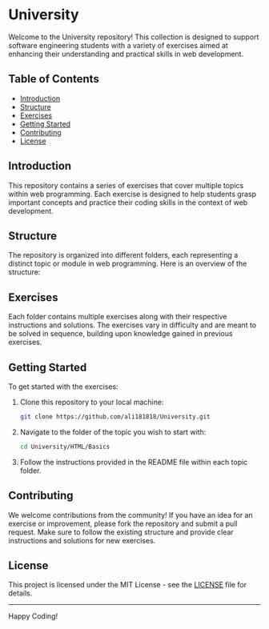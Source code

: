 # University

Welcome to the University repository! This collection is designed to support software engineering students with a variety of exercises aimed at enhancing their understanding and practical skills in web development.

## Table of Contents
- [Introduction](#introduction)
- [Structure](#structure)
- [Exercises](#exercises)
- [Getting Started](#getting-started)
- [Contributing](#contributing)
- [License](#license)

## Introduction
This repository contains a series of exercises that cover multiple topics within web programming. Each exercise is designed to help students grasp important concepts and practice their coding skills in the context of web development.

## Structure
The repository is organized into different folders, each representing a distinct topic or module in web programming. Here is an overview of the structure:


## Exercises
Each folder contains multiple exercises along with their respective instructions and solutions. The exercises vary in difficulty and are meant to be solved in sequence, building upon knowledge gained in previous exercises.

## Getting Started
To get started with the exercises:

1. Clone this repository to your local machine:
    ```bash
    git clone https://github.com/ali181818/University.git
    ```

2. Navigate to the folder of the topic you wish to start with:
    ```bash
    cd University/HTML/Basics
    ```

3. Follow the instructions provided in the README file within each topic folder.

## Contributing
We welcome contributions from the community! If you have an idea for an exercise or improvement, please fork the repository and submit a pull request. Make sure to follow the existing structure and provide clear instructions and solutions for new exercises.

## License
This project is licensed under the MIT License - see the [LICENSE](LICENSE) file for details.

---

Happy Coding!
